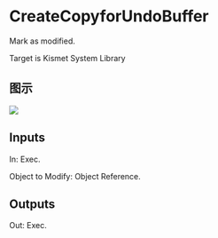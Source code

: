 # CreateCopyforUndoBuffer

Mark as modified.

Target is Kismet System Library

## 图示

![]($-20221218-18421149.png)

## Inputs

In: Exec.

Object to Modify: Object Reference.  

## Outputs

Out: Exec.

